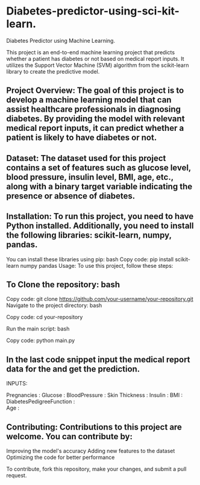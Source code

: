 # Diabetes-predictor-using-sci-kit-learn.
Diabetes Predictor using Machine Learning.

This project is an end-to-end machine learning project that predicts whether a patient has diabetes or not based on medical report inputs. It utilizes the Support Vector Machine (SVM) algorithm from the scikit-learn library to create the predictive model.

## Project Overview: The goal of this project is to develop a machine learning model that can assist healthcare professionals in diagnosing diabetes. By providing the model with relevant medical report inputs, it can predict whether a patient is likely to have diabetes or not.

## Dataset: The dataset used for this project contains a set of features such as glucose level, blood pressure, insulin level, BMI, age, etc., along with a binary target variable indicating the presence or absence of diabetes.

## Installation: To run this project, you need to have Python installed. Additionally, you need to install the following libraries: scikit-learn, numpy, pandas.

You can install these libraries using pip: bash
Copy code: pip install scikit-learn numpy pandas
Usage: To use this project, follow these steps:

## To Clone the repository: bash
Copy code: git clone https://github.com/your-username/your-repository.git
Navigate to the project directory: bash

Copy code: cd your-repository

Run the main script: bash

Copy code: python main.py

## In the last code snippet input the medical report data for the  and get the prediction. 
INPUTS: 

Pregnancies :
Glucose :
BloodPressure :
Skin Thickness :
Insulin :
BMI : 
DiabetesPedigreeFunction : 	
Age :

## Contributing: Contributions to this project are welcome. You can contribute by:

Improving the model's accuracy
Adding new features to the dataset
Optimizing the code for better performance


To contribute, fork this repository, make your changes, and submit a pull request.
